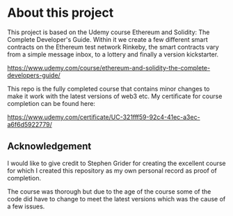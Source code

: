 # About this project

This project is based on the Udemy course Ethereum and Solidity: The Complete Developer's Guide. Within it we create a few different smart contracts on the Ethereum test network Rinkeby, the smart contracts vary from a simple message inbox, to a lottery and finally a version kickstarter.

https://www.udemy.com/course/ethereum-and-solidity-the-complete-developers-guide/

This repo is the fully completed course that contains minor changes to make it work with the latest versions of web3 etc. My certificate for course completion can be found here: 

https://www.udemy.com/certificate/UC-321fff59-92c4-41ec-a3ec-a6f6d5922779/

## Acknowledgement
I would like to give credit to Stephen Grider for creating the excellent course for which I created this repository as my own personal record as proof of completion.

The course was thorough but due to the age of the course some of the code did have to change to meet the latest versions which was the cause of a few issues.